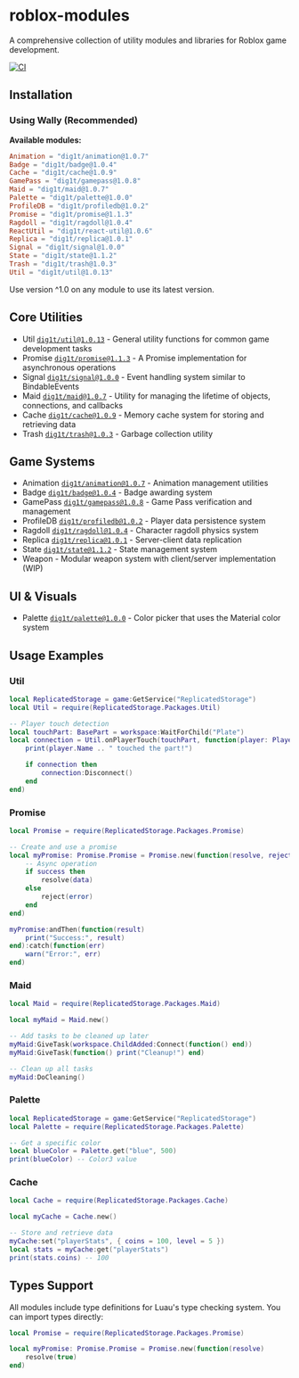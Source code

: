 # roblox-modules

A comprehensive collection of utility modules and libraries for Roblox game development.

[![CI](https://github.com/dig1t/roblox-modules/actions/workflows/ci.yml/badge.svg?branch=main)](https://github.com/dig1t/roblox-modules/actions/workflows/ci.yml)

## Installation

### Using Wally (Recommended)

**Available modules:**
```toml
Animation = "dig1t/animation@1.0.7"
Badge = "dig1t/badge@1.0.4"
Cache = "dig1t/cache@1.0.9"
GamePass = "dig1t/gamepass@1.0.8"
Maid = "dig1t/maid@1.0.7"
Palette = "dig1t/palette@1.0.0"
ProfileDB = "dig1t/profiledb@1.0.2"
Promise = "dig1t/promise@1.1.3"
Ragdoll = "dig1t/ragdoll@1.0.4"
ReactUtil = "dig1t/react-util@1.0.6"
Replica = "dig1t/replica@1.0.1"
Signal = "dig1t/signal@1.0.0"
State = "dig1t/state@1.1.2"
Trash = "dig1t/trash@1.0.3"
Util = "dig1t/util@1.0.13"
```

Use version ^1.0 on any module to use its latest version.

## Core Utilities
- Util [`dig1t/util@1.0.13`](https://dig1t.github.io/roblox-modules/api/Util) - General utility functions for common game development tasks
- Promise [`dig1t/promise@1.1.3`](https://dig1t.github.io/roblox-modules/api/Promise) - A Promise implementation for asynchronous operations
- Signal [`dig1t/signal@1.0.0`](https://dig1t.github.io/roblox-modules/api/Signal) - Event handling system similar to BindableEvents
- Maid [`dig1t/maid@1.0.7`](https://dig1t.github.io/roblox-modules/api/Maid) - Utility for managing the lifetime of objects, connections, and callbacks
- Cache [`dig1t/cache@1.0.9`](https://dig1t.github.io/roblox-modules/api/Cache) - Memory cache system for storing and retrieving data
- Trash [`dig1t/trash@1.0.3`](https://dig1t.github.io/roblox-modules/api/Trash) - Garbage collection utility

## Game Systems
- Animation [`dig1t/animation@1.0.7`](https://dig1t.github.io/roblox-modules/api/Animation) - Animation management utilities
- Badge [`dig1t/badge@1.0.4`](https://dig1t.github.io/roblox-modules/api/Badge) - Badge awarding system
- GamePass [`dig1t/gamepass@1.0.8`](https://dig1t.github.io/roblox-modules/api/GamePass) - Game Pass verification and management
- ProfileDB [`dig1t/profiledb@1.0.2`](https://dig1t.github.io/roblox-modules/api/ProfileDB) - Player data persistence system
- Ragdoll [`dig1t/ragdoll@1.0.4`](https://dig1t.github.io/roblox-modules/api/Ragdoll) - Character ragdoll physics system
- Replica [`dig1t/replica@1.0.1`](https://dig1t.github.io/roblox-modules/api/Replica) - Server-client data replication
- State [`dig1t/state@1.1.2`](https://dig1t.github.io/roblox-modules/api/State) - State management system
- Weapon - Modular weapon system with client/server implementation (WIP)

## UI & Visuals
- Palette [`dig1t/palette@1.0.0`](https://dig1t.github.io/roblox-modules/api/Palette) - Color picker that uses the Material color system

## Usage Examples

### Util

```lua
local ReplicatedStorage = game:GetService("ReplicatedStorage")
local Util = require(ReplicatedStorage.Packages.Util)

-- Player touch detection
local touchPart: BasePart = workspace:WaitForChild("Plate")
local connection = Util.onPlayerTouch(touchPart, function(player: Player)
    print(player.Name .. " touched the part!")

    if connection then
        connection:Disconnect()
    end
end)
```

### Promise

```lua
local Promise = require(ReplicatedStorage.Packages.Promise)

-- Create and use a promise
local myPromise: Promise.Promise = Promise.new(function(resolve, reject)
    -- Async operation
    if success then
        resolve(data)
    else
        reject(error)
    end
end)

myPromise:andThen(function(result)
    print("Success:", result)
end):catch(function(err)
    warn("Error:", err)
end)
```

### Maid

```lua
local Maid = require(ReplicatedStorage.Packages.Maid)

local myMaid = Maid.new()

-- Add tasks to be cleaned up later
myMaid:GiveTask(workspace.ChildAdded:Connect(function() end))
myMaid:GiveTask(function() print("Cleanup!") end)

-- Clean up all tasks
myMaid:DoCleaning()
```

### Palette

```lua
local ReplicatedStorage = game:GetService("ReplicatedStorage")
local Palette = require(ReplicatedStorage.Packages.Palette)

-- Get a specific color
local blueColor = Palette.get("blue", 500)
print(blueColor) -- Color3 value
```

### Cache

```lua
local Cache = require(ReplicatedStorage.Packages.Cache)

local myCache = Cache.new()

-- Store and retrieve data
myCache:set("playerStats", { coins = 100, level = 5 })
local stats = myCache:get("playerStats")
print(stats.coins) -- 100
```

## Types Support

All modules include type definitions for Luau's type checking system. You can import types directly:

```lua
local Promise = require(ReplicatedStorage.Packages.Promise)

local myPromise: Promise.Promise = Promise.new(function(resolve)
    resolve(true)
end)
```
